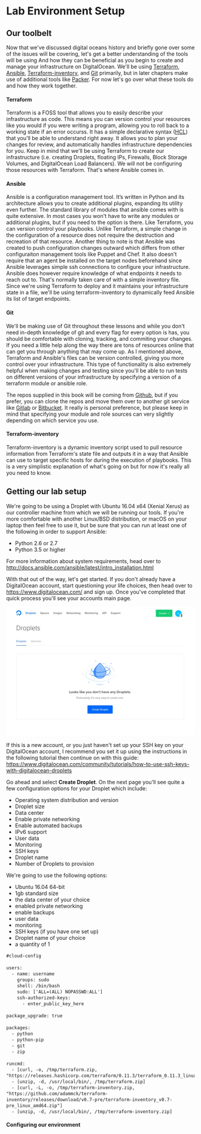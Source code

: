 # Lab Environment Setup

## Our toolbelt

Now that we've discussed digital oceans history and briefly gone over some of the issues will be covering, let's get a better understanding of the tools will be using And how they can be beneficial as you begin to create and manage your infrastructure on DigitalOcean. We'll be using [Terraform](https://www.terraform.io), [Ansible](https://www.ansible.com), [Terraform-inventory](https://github.com/adammck/terraform-inventory), and [Git](https://git-scm.com) primarily, but in later chapters make use of additional tools like [Packer](https://www.packer.io). For now let's go over what these tools do and how they work together.

#### Terraform

Terraform is a FOSS tool that allows you to easily describe your infrastructure as code. This means you can version control your resources like you would if you were writing a program, allowing you to roll back to a working state if an error occurss. It has a simple declarative syntax ([HCL](https://github.com/hashicorp/hcl)) that you'll be able to understand right away. It allows you to plan your changes for review, and automatically handles infrastructure dependencies for you. Keep in mind that we'll be using Terraform to create our infrastructure (i.e. creating Droplets, floating IPs, Firewalls, Block Storage Volumes, and DigitalOcean Load Balancers). We will not be configuring those resources with Terraform. That's where Ansible comes in.

#### Ansible

Ansible is a configuration management tool. It’s written in Python and its architecture allows you to create additional plugins, expanding its utility even further. The standard library of modules that ansible comes with is quite extensive. In most cases you won't have to write any modules or additional plugins, but if you need to the option is there. Like Terraform, you can version control your playbooks. Unlike Terraform, a simple change in the configuration of a resource does not require the destruction and recreation of that resource. Another thing to note is that Ansible was created to push configuration changes outward which differs from other configuraiton management tools like  Puppet and Chef. It also doesn't require that an agent be installed on the target nodes beforehand since Ansible leverages simple ssh connections to configure your infrastructure. Ansible does however require knowledge of what endpoints it needs to reach out to. That's normally taken care of with a simple inventory file. Since we're using Terraform to deploy and it maintains your infrastructure state in a file, we'll be using terraform-inventory to dynamically feed Ansible its list of target endpoints.

#### Git

We'll be making use of Git throughout these lessons and while you don't need in-depth knowledge of git and every flag for every option is has, you should be comfortable with cloning, tracking, and commiting your changes. If you need a little help along the way there are tons of resources online that can get you through anything that may come up. As I mentioned above, Terraform and Ansible's files can be version controlled, giving you more control over your infrastructure. This type of functionality is also extremely helpful when making changes and testing since you'll be able to run tests on different versions of your infrastructure by specifying a version of a terraform module or ansible role.

The repos supplied in this book will be coming from [Github](https://github.com), but if you prefer, you can clone the repos and move them over to another git service like [Gitlab](https://gitlab.com) or [Bitbucket](https://bitbucket.org). It really is personal preference, but please keep in mind that specifying your module and role sources can very slightly depending on which service you use.

#### Terraform-inventory

Terraform-inventory is a dynamic inventory script used to pull resource information from Terraform's state file and outputs it in a way that Ansible can use to target specific hosts for during the execution of playbooks. This is a very simplistic explanation of what's going on but for now it's really all you need to know. 


## Getting our lab setup

We're going to be using a Droplet with Ubuntu 16.04 x64 (Xenial Xerus) as our controller machine from which we will be running our tools. If you're more comfortable with another Linux/BSD distribution, or macOS on your laptop then feel free to use it, but be sure that you can run at least one of the following in order to support Ansible:

* Python 2.6 or 2.7
* Python 3.5 or higher

For more information about system requirements, head over to http://docs.ansible.com/ansible/latest/intro_installation.html
  
With that out of the way, let's get started. If you don't already have a DigitalOcean account, start questioning your life choices, then head over to https://www.digitalocean.com/ and sign up. Once you've completed that quick process you'll see your accounts main page.

![fresh account](./ch3img/init-login.jpg)


If this is a new account, or you just haven't set up your SSH key on your DigitalOcean account, I recommend you set it up using the instructions in the following tutorial then continue on with this guide: https://www.digitalocean.com/community/tutorials/how-to-use-ssh-keys-with-digitalocean-droplets

Go ahead and select **Create Droplet**. On the next page you'll see quite a few configuration options for your Droplet which include:

* Operating system distribution and version
* Droplet size
* Data center
* Enable private networking
* Enable automated backups
* IPv6 support
* User data
* Monitoring
* SSH keys
* Droplet name
* Number of Droplets to provision

We're going to use the following options:

* Ubuntu 16.04 64-bit
* 1gb standard size
* the data center of your choice
* enabled private networking
* enable backups
* user data
* monitoring
* SSH keys (if you have one set up)
* Droplet name of your choice
* a quantity of 1

  
<!-- TODO: Should I have them create an ssh key and add it through the UI or just set up the ssh key through cloud-init  -->

```
#cloud-config

users:
  - name: username
    groups: sudo
    shell: /bin/bash
    sudo: ['ALL=(ALL) NOPASSWD:ALL']
    ssh-authorized-keys:
      - enter_public_key_here

package_upgrade: true

packages:
  - python
  - python-pip
  - git
  - zip

runcmd:
  - [curl, -o, /tmp/terraform.zip, "https://releases.hashicorp.com/terraform/0.11.3/terraform_0.11.3_linux_amd64.zip"]
  - [unzip, -d, /usr/local/bin/, /tmp/terraform.zip]
  - [curl, -L, -o, /tmp/terraform-inventory.zip, "https://github.com/adammck/terraform-inventory/releases/download/v0.7-pre/terraform-inventory_v0.7-pre_linux_amd64.zip"]
  - [unzip, -d, /usr/local/bin/, /tmp/terraform-inventory.zip]
```

<!-- download and install tools/supply cloudinit script -->

<!-- create ssh key -->

<!-- add key and grab API token -->

#### Configuring our environment

<!-- directory structure -->